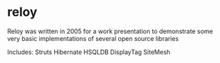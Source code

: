 # reloy

Reloy was written in 2005 for a work presentation to demonstrate some very basic implementations of several open source libraries

Includes:
Struts
Hibernate
HSQLDB
DisplayTag
SiteMesh
